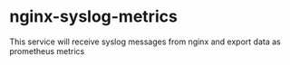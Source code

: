 # nginx-syslog-metrics
This service will receive syslog messages from nginx and export data as prometheus metrics
